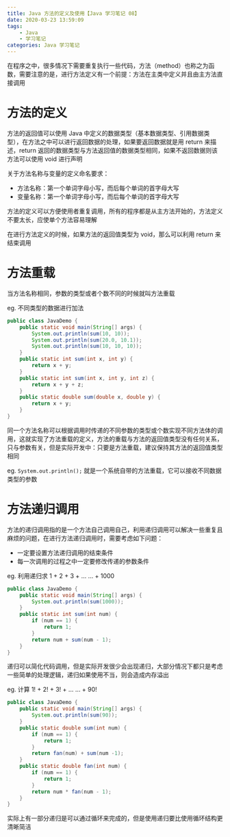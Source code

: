 ```yaml
---
title: Java 方法的定义及使用【Java 学习笔记 08】
date: 2020-03-23 13:59:09
tags:
	- Java
	- 学习笔记
categories: Java 学习笔记
---
```


在程序之中，很多情况下需要重复执行一些代码，方法（method）也称之为函数，需要注意的是，进行方法定义有一个前提：方法在主类中定义并且由主方法直接调用

<!-- more -->

# 方法的定义

方法的返回值可以使用 Java 中定义的数据类型（基本数据类型、引用数据类型），在方法之中可以进行返回数据的处理，如果要返回数据就是用 return 来描述，return 返回的数据类型与方法返回值的数据类型相同，如果不返回数据则该方法可以使用 void 进行声明

关于方法名称与变量的定义命名要求：

- 方法名称：第一个单词字母小写，而后每个单词的首字母大写
- 变量名称：第一个单词字母小写，而后每个单词的首字母大写

方法的定义可以方便使用者重复调用，所有的程序都是从主方法开始的，方法定义不要太长，应使单个方法容易理解

在进行方法定义的时候，如果方法的返回值类型为 void，那么可以利用 return 来结束调用

# 方法重载

当方法名称相同，参数的类型或者个数不同的时候就叫方法重载

eg. 不同类型的数据进行加法

```java
public class JavaDemo {
    public static void main(String[] args) {
        System.out.println(sum(10, 10));
        System.out.println(sum(20.0, 10.1));
        System.out.println(sum(10, 10, 10));
    }
    public static int sum(int x, int y) {
        return x + y;
    }
    public static int sum(int x, int y, int z) {
        return x + y + z;
    }
    public static double sum(double x, double y) {
        return x + y;
    }
}
```

同一个方法名称可以根据调用时传递的不同参数的类型或个数实现不同方法体的调用，这就实现了方法重载的定义，方法的重载与方法的返回值类型没有任何关系，只与参数有关，但是实际开发中：只要是方法重载，建议保持其方法的返回值类型相同

eg. `System.out.println();` 就是一个系统自带的方法重载，它可以接收不同数据类型的参数

# 方法递归调用

方法的递归调用指的是一个方法自己调用自己，利用递归调用可以解决一些重复且麻烦的问题，在进行方法递归调用时，需要考虑如下问题：

- 一定要设置方法递归调用的结束条件
- 每一次调用的过程之中一定要修改传递的参数条件

eg. 利用递归求 1 + 2 + 3 + ... ... + 1000

```java
public class JavaDemo {
    public static void main(String[] args) {
        System.out.println(sum(1000));
    }
    public static int sum(int num) {
        if (num == 1) {
            return 1;
        }
        return num + sum(num - 1);
    }
}
```

递归可以简化代码调用，但是实际开发很少会出现递归，大部分情况下都只是考虑一些简单的处理逻辑，递归如果使用不当，则会造成内存溢出

eg. 计算 1! + 2! + 3! + ... ... + 90!

```java
public class JavaDemo {
    public static void main(String[] args) {
        System.out.println(sum(90));
    }
    public static double sum(int num) {
        if (num == 1) {
            return 1;
        }
        return fan(num) + sum(num -1);
    }
    public static double fan(int num) {
        if (num == 1) {
            return 1;
        }
        return num * fan(num - 1);
    }
}
```

实际上有一部分递归是可以通过循环来完成的，但是使用递归要比使用循环结构更清晰简洁

